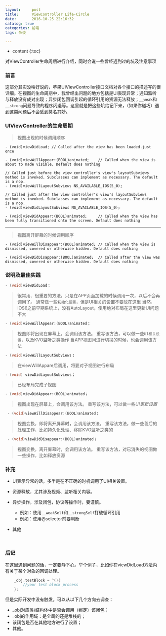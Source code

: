 ```yaml
---
layout:     post
title:      ViewController Life-Circle
date:       2016-10-25 22:16:32
catalog: true
categories: 前端
tags: 杂谈 

---
```


* content
{:toc}

对ViewController生命周期进行介绍，同时会说一些曾经遇到过的坑及注意事项



### 前言
​	这部分其实没啥好说的，苹果UIViewController接口文档对各个接口的描述写的很详细。
​	在视图的生命周期中，我曾经出问题的地方包括是UI表现异常；通知监听与释放没有成对出现；异步闭包回调引起的循环引用的资源无法释放；`__weak`和`__strong`问题导致的程序闪退等。这里就是把这些坑给记下来，（如果你碰巧）遇到这类问题后不会感到莫名其妙。

### UIViewController的生命周期

> 视图出现的时候调用顺序

	- (void)viewDidLoad; // Called after the view has been loaded.just once
	
	- (void)viewWillAppear:(BOOL)animated;    // Called when the view is about to made visible. Default does nothing
	
	// Called just before the view controller's view's layoutSubviews method is invoked. Subclasses can implement as necessary. The default is a nop.
	- (void)viewWillLayoutSubviews NS_AVAILABLE_IOS(5_0);
	
	// Called just after the view controller's view's layoutSubviews method is invoked. Subclasses can implement as necessary. The default is a nop.
	- (void)viewDidLayoutSubviews NS_AVAILABLE_IOS(5_0);
	
	- (void)viewDidAppear:(BOOL)animated;     // Called when the view has been fully transitioned onto the screen. Default does nothing

---

> 视图离开屏幕的时候调用顺序

	- (void)viewWillDisappear:(BOOL)animated; // Called when the view is dismissed, covered or otherwise hidden. Default does nothing
	
	- (void)viewDidDisappear:(BOOL)animated;  // Called after the view was dismissed, covered or otherwise hidden. Default does nothing




### 说明及最佳实践

```Objective-C
- (void)viewDidLoad；  
```

> 很常用、很重要的方法，只是在APP页面加载的时候调用一次，以后不会再调用了。
> 通常做一些`初始化设置`，但是UI相关的设置不要放在这里
> 当然，iOS6之前早期系统上，没有AutoLayout，使用绝对布局在这里更新UI问题不大
>
> 


```Objective-C
- (void)viewWillAppear:(BOOL)animated；  
```

> 视图即将出现在屏幕上，会调用该方法。
> 重写该方法，可以做一些`UI相关设置`，以及KVO监听之类操作
> 当APP视图间进行切换的时候，也会调用该方法
>
> 

```Objective-C
- (void)viewWillLayoutSubviews；  
```

> 在viewWillAppare后调用，将要对子视图进行布局
>
> 


```Objective-C
- (void) viewDidLayoutSubviews；  
```

> 已经布局完成子视图
>
> 


```Objective-C
- (void)viewDidAppear:(BOOL)animated；  
```

> 视图出现在屏幕上，会调用该方法。
> 重写该方法，可以做一些*UI更新设置*
>
> 

```Objective-C
 - (void)viewWillDisappear:(BOOL)animated；  
```

> 视图变换，即将离开屏幕时，会调用该方法。
> 重写该方法，做一些善后的处理工作，比如持久化处理、移除KVO监听之类的
>
> 

```Objective-C
 - (void)viewDidDisappear:(BOOL)animated；  
```

> 视图变换，离开屏幕时，会调用该方法。
> 重写该方法，对已消失的视图做一些操作，比如释放资源
>
> 


### 补充

* UI表示异常的话，多半是在不正确的时机调用了UI相关设置。

* 资源释放，尤其涉及视频、监听相关内容。

* 异步操作，涉及闭包，协议等操作时，要谨慎。
  * 例如：使用`__weakSelf`和`__strongSelf`打破循环引用
  * 例如：使用@selector前要判断

* 其他

  ​

### 后记

​	在这里遇到问题的话，一定要静下心。举个例子，比如你在viewDidLoad方法内有关于某个对象的回调处理。

```Objective-C
    _obj.testBlock = ^(){
        //your test block process
    };
```

但是实际开发中没有触发。可以从以下几个方向去调查：
* _obj对应类/结构体中是否会调用（绑定）该闭包；
* _obj的作用域：是全局的还是堆栈的；
* 该闭包是否在其他地方进行了设置；
* 其他。


>
>
>
>



